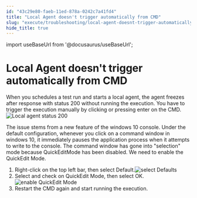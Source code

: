 ```yaml
---
id: "43c29e80-faeb-11ed-878a-0242c7a41fd4"
title: "Local Agent doesn't trigger automatically from CMD"
slug: "execute/troubleshooting/local-agent-doesnt-trigger-automatically-from-cmd"
hide_title: true
---
```

import useBaseUrl from '@docusaurus/useBaseUrl';


# <a id="troubleshooting-3204" class="anchor_top_offset"/><a id="ariaid-title1" class="anchor_top_offset"/>Local Agent doesn't trigger automatically from CMD

<section xmlns="http://www.w3.org/1999/xhtml" className="section condition"><p className="p">When you schedules a test run and starts a local agent, the agent  freezes after response with status 200 without running the execution. You have to trigger the execution manually by clicking or pressing enter on the CMD.<img className="image" src={useBaseUrl("/4491d560-faeb-11ed-878a-0242c7a41fd4.jpeg")} alt="Local agent status 200" /></p></section> 
<div xmlns="http://www.w3.org/1999/xhtml" className="bodydiv troubleSolution"><section className="section cause"><p className="p">The issue stems from a new feature of the windows 10 console. Under the default configuration, whenever you click on a command window in windows 10, it immediately pauses the application process when it attempts to write to the console. The command window has gone into "selection" mode because QuickEditMode has been disabled. We need to enable the QuickEdit Mode.</p></section><section className="section remedy"><ol className="ol steps"><li className="li step"><span className="ph cmd">Right-click on the top left bar, then select <span className="ph uicontrol">Default</span>.<img className="image" src={useBaseUrl("/44601700-faeb-11ed-878a-0242c7a41fd4.jpeg")} alt="select Defaults" /></span></li><li className="li step"><span className="ph cmd">Select and check on QuickEdit Mode, then select <span className="ph uicontrol">OK</span>.<img className="image" src={useBaseUrl("/44685460-faeb-11ed-878a-0242c7a41fd4.jpeg")} alt="enable QuickEdit Mode" /></span></li><li className="li step"><span className="ph cmd">Restart the CMD again and start running the execution.</span></li></ol></section></div>

